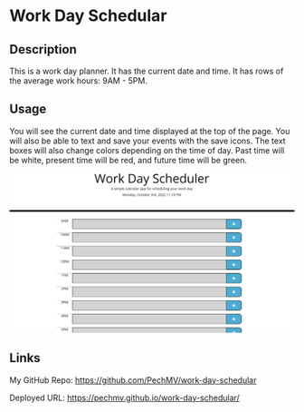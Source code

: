 # Work Day Schedular

## Description
This is a work day planner. It has the current date and time. It has rows of the average work hours: 9AM - 5PM.

## Usage
You will see the current date and time displayed at the top of the page. You will also be able to text and save your events with the save icons. The text boxes will also change colors depending on the time of day. Past time will be white, present time will be red, and future time will be green. 

![Screenshot of work day scheduler](./Assets/Images/work%20day%20screenshot.png)

## Links
My GitHub Repo: https://github.com/PechMV/work-day-schedular

Deployed URL: https://pechmv.github.io/work-day-schedular/